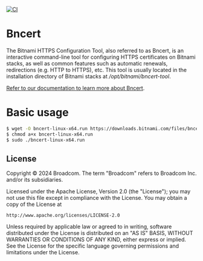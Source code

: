 [![CI](https://github.com/bitnami/bncert/actions/workflows/main.yml/badge.svg)](https://github.com/bitnami/bncert/actions/workflows/main.yml)

# Bncert

The Bitnami HTTPS Configuration Tool, also referred to as Bncert, is an interactive command-line tool for configuring HTTPS certificates on Bitnami stacks, as well as common features such as automatic renewals, redirections (e.g. HTTP to HTTPS), etc. This tool is usually located in the installation directory of Bitnami stacks at */opt/bitnami/bncert-tool*.

[Refer to our documentation to learn more about Bncert](https://docs.bitnami.com/general/how-to/understand-bncert/).

# Basic usage

```bash
$ wget -O bncert-linux-x64.run https://downloads.bitnami.com/files/bncert/latest/bncert-linux-x64.run
$ chmod a+x bncert-linux-x64.run
$ sudo ./bncert-linux-x64.run
```

## License

Copyright &copy; 2024 Broadcom. The term "Broadcom" refers to Broadcom Inc. and/or its subsidiaries.

Licensed under the Apache License, Version 2.0 (the "License");
you may not use this file except in compliance with the License.
You may obtain a copy of the License at

    http://www.apache.org/licenses/LICENSE-2.0

Unless required by applicable law or agreed to in writing, software
distributed under the License is distributed on an "AS IS" BASIS,
WITHOUT WARRANTIES OR CONDITIONS OF ANY KIND, either express or implied.
See the License for the specific language governing permissions and
limitations under the License.
